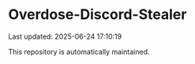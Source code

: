 # Overdose-Discord-Stealer

Last updated: 2025-06-24 17:10:19

This repository is automatically maintained.
